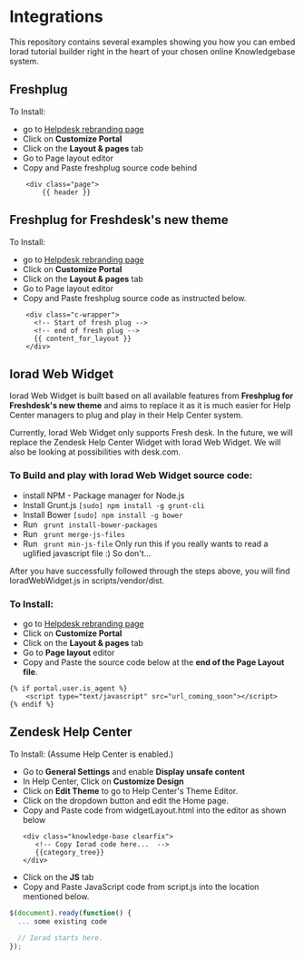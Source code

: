 # Integrations
This repository contains several examples showing you how you can embed Iorad tutorial builder right in the heart of your chosen online Knowledgebase system.

## Freshplug

To Install: 
* go to [Helpdesk rebranding page](https://ioradapi.freshdesk.com/account/edit)
* Click on **Customize Portal**
* Click on the **Layout & pages** tab
* Go to Page layout editor
* Copy and Paste freshplug source code behind 
```
    <div class="page">
	    {{ header }}
```

## Freshplug for Freshdesk's new theme

To Install:
* go to [Helpdesk rebranding page](https://ioradapi.freshdesk.com/account/edit)
* Click on **Customize Portal**
* Click on the **Layout & pages** tab
* Go to Page layout editor
* Copy and Paste freshplug source code as instructed below. 
```
    <div class="c-wrapper">
      <!-- Start of fresh plug -->
      <!-- end of fresh plug -->
      {{ content_for_layout }}
    </div>
```

## Iorad Web Widget

Iorad Web Widget is built based on all available features from **Freshplug for Freshdesk's new theme** and aims to replace it as it is much easier for Help Center managers to plug and play in their Help Center system.

Currently, Iorad Web Widget only supports Fresh desk.
In the future, we will replace the Zendesk Help Center Widget with Iorad Web Widget. We will also be looking at possibilities with desk.com.

### To Build and play with Iorad Web Widget source code:
* install NPM - Package manager for Node.js
* Install Grunt.js ```[sudo] npm install -g grunt-cli```
* Install Bower ```[sudo] npm install -g bower```
* Run ``` grunt install-bower-packages```
* Run ``` grunt merge-js-files```
* Run ``` grunt min-js-file``` Only run this if you really wants to read a uglified javascript file :) So don't...

After you have successfully followed through the steps above, you will find IoradWebWidget.js in scripts/vendor/dist.

### To Install:
* go to [Helpdesk rebranding page](https://ioradapi.freshdesk.com/account/edit)
* Click on **Customize Portal**
* Click on the **Layout & pages** tab
* Go to **Page layout** editor
* Copy and Paste the source code below at the **end of the Page Layout file**.
```
{% if portal.user.is_agent %}
	<script type="text/javascript" src="url_coming_soon"></script>
{% endif %}
```

## Zendesk Help Center

To Install: (Assume Help Center is enabled.)
* Go to **General Settings** and enable **Display unsafe content**
* In Help Center, Click on **Customize Design**
* Click on **Edit Theme** to go to Help Center's Theme Editor.
* Click on the dropdown button and edit the Home page.
* Copy and Paste code from widgetLayout.html into the editor as shown below
  ``` 
  <div class="knowledge-base clearfix">
     <!-- Copy Iorad code here...  -->
     {{category_tree}}
  </div>
  ```
* Click on the **JS** tab
* Copy and Paste JavaScript code from script.js into the location mentioned below.
``` Javascript
$(document).ready(function() {
  ... some existing code
  
  // Iorad starts here.
});
```
